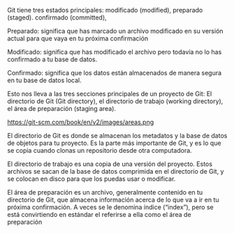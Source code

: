
Git tiene tres estados principales:
    modificado (modified),
    preparado (staged).
    confirmado (committed),


Preparado: significa que has marcado un archivo modificado en su versión actual
para que vaya en tu próxima confirmación

Modificado: significa que has modificado el archivo pero todavía no lo has
confirmado a tu base de datos.

Confirmado: significa que los datos están almacenados de manera segura en tu
 base de datos local.

Esto nos lleva a las tres secciones principales de un proyecto de Git:
El directorio de Git (Git directory),
el directorio de trabajo (working directory),
el área de preparación (staging area).

https://git-scm.com/book/en/v2/images/areas.png

El directorio de Git es donde se almacenan los metadatos y la base de datos de
objetos para tu proyecto. Es la parte más importante de Git, y es lo que se
copia cuando clonas un repositorio desde otra computadora.

El directorio de trabajo es una copia de una versión del proyecto. Estos
archivos se sacan de la base de datos comprimida en el directorio de Git, y se
colocan en disco para que los puedas usar o modificar.

El área de preparación es un archivo, generalmente contenido en tu directorio
de Git, que almacena información acerca de lo que va a ir en tu próxima
confirmación. A veces se le denomina índice (“index”), pero se está
convirtiendo en estándar el referirse a ella como el área de preparación
